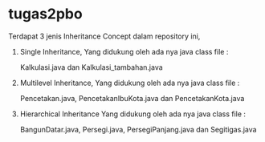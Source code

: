 # tugas2pbo

Terdapat 3 jenis Inheritance Concept dalam repository ini,
1. Single Inheritance,
   Yang didukung oleh ada nya java class file :
   
   Kalkulasi.java dan Kalkulasi_tambahan.java
   
2. Multilevel Inheritance,
   Yang didukung oleh ada nya java class file :
   
   Pencetakan.java, PencetakanIbuKota.java dan PencetakanKota.java
   
3. Hierarchical Inheritance
   Yang didukung oleh ada nya java class file :
   
   BangunDatar.java, Persegi.java, PersegiPanjang.java dan Segitigas.java

